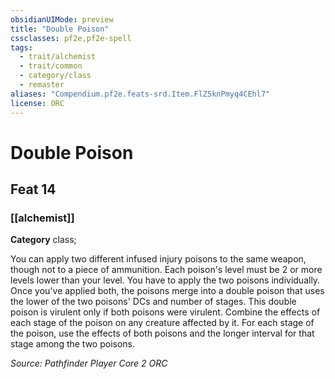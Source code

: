 ```yaml
---
obsidianUIMode: preview
title: "Double Poison"
cssclasses: pf2e,pf2e-spell
tags:
  - trait/alchemist
  - trait/common
  - category/class
  - remaster
aliases: "Compendium.pf2e.feats-srd.Item.FlZ5knPmyq4CEhl7"
license: ORC
---
```

# Double Poison
## Feat 14
### [[alchemist]]

**Category** class; 




You can apply two different infused injury poisons to the same weapon, though not to a piece of ammunition. Each poison's level must be 2 or more levels lower than your level. You have to apply the two poisons individually. Once you've applied both, the poisons merge into a double poison that uses the lower of the two poisons' DCs and number of stages. This double poison is virulent only if both poisons were virulent. Combine the effects of each stage of the poison on any creature affected by it. For each stage of the poison, use the effects of both poisons and the longer interval for that stage among the two poisons.

*Source: Pathfinder Player Core 2*
*ORC*